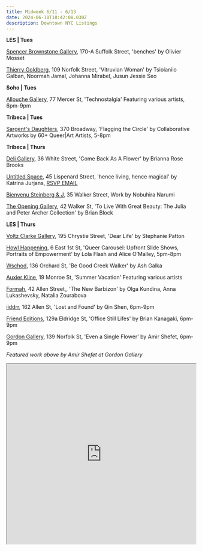 ```yaml
---
title: Midweek 6/11 - 6/13
date: 2024-06-10T18:42:08.030Z
description: Downtown NYC Listings
---
```

**L﻿ES | Tues**

[Spencer Brownstone Gallery](https://spencerbrownstonegallery.com/main), 170-A Suffolk Street, 'benches' by Olivier Mosset

[Thierry Goldberg](https://thierrygoldberg.com/exhibitions/94/press_release_text/), 109 Norfolk Street, 'Vitruvian Woman' by Tsioianiio Galban, Noormah Jamal, Johanna Mirabel, Jusun Jessie Seo

**S﻿oho | Tues**

[Allouche Gallery](https://allouchegallery.com/), 77 Mercer St, 'Technostalgia' Featuring various artists, 6pm-9pm

**T﻿ribeca | Tues**

[Sargent's Daughters](https://www.sargentsdaughters.com/queerart-flagging-the-circle), 370 Broadway, 'Flagging the Circle' by Collaborative Artworks by 60+ Queer|Art Artists, 5-8pm

**T﻿ribeca | Thurs**

[Deli Gallery](https://deligallery.com/Exhibitions), 36 White Street, 'Come Back As A Flower' by Brianna Rose Brooks

[Untitled Space](https://untitled-space.com/katrina-jurjans-hence-living-hence-magical/), 45 Lispenard Street, 'hence living, hence magical' by Katrina Jurjans, [RSVP EMAIL](events@untitled-space.com)

[Bienvenu Steinberg & J](http://www.bsandj.com/), 35 Walker Street, Work by Nobuhira Narumi

[The Opening Gallery](https://www.theopeninggallery.com/), 42 Walker St, 'To Live With Great Beauty: The Julia and Peter Archer Collection' by Brian Block

**L﻿ES | Thurs**

[Voltz Clarke Gallery](https://voltzclarke.com/exhibitions/stephanie-patton-dear-life/), 195 Chrystie Street, 'Dear Life' by Stephanie Patton

[Howl Happening](https://www.howlarts.org/event/lola-flash-and-alice-omalley/), 6 East 1st St, 'Queer Carousel: Upfront Slide Shows, Portraits of Empowerment' by Lola Flash and Alice O’Malley, 5pm-8pm

[Wschod](https://www.instagram.com/wschodgallery), 136 Orchard St, 'Be Good Creek Walker' by Ash Galka

[Auxier Kline](https://www.auxierkline.com/), 19 Monroe St, 'Summer Vacation' Featuring various artists

[Formah](https://theformah.com/), 42 Allen Street,, 'The New Barbizon' by Olga Kundina, Anna Lukashevsky, Natalia Zourabova

[iiddrr](https://iidrr.com/), 162 Allen St, 'Lost and Found' by Qin Shen, 6pm-9pm

[Friend Editions](https://www.instagram.com/friendeditions), 129a Eldridge St, 'Office Still Lifes' by Brian Kanagaki, 6pm-9pm

[Gordon Gallery](https://www.gordongallery.co.il/exhibition/amir-shefet-even-a-single-flower), 139 Norfolk St, 'Even a Single Flower' by Amir Shefet, 6pm-9pm

*F﻿eatured work above by Amir Shefet at Gordon Gallery*

<iframe src="https://www.google.com/maps/d/u/1/embed?mid=1D7AhkiFIYFWtLhlmkx8QtQk8Qj_d5f8&ehbc=2E312F" width="100%" height="480"></iframe>